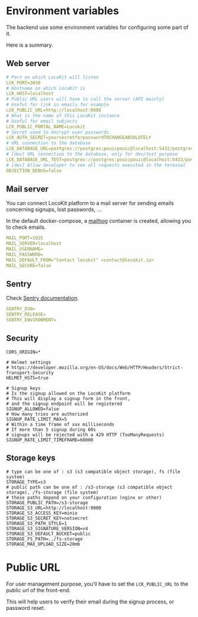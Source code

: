 # Environment variables

The backend use some environment variables
for configuring some part of it.

Here is a summary.

## Web server

```yml
# Port on which LocoKit will listen
LCK_PORT=3030
# Hostname on which LocoKit is
LCK_HOST=localhost
# Public URL users will have to call the server (API mainly)
# Useful for link in emails for example
LCK_PUBLIC_URL=http://localhost:8080
# What is the name of this LocoKit instance
# Useful for email subjects
LCK_PUBLIC_PORTAL_NAME=Locokit
# Secret used to encrypt user passwords
LCK_AUTH_SECRET=yoursecretforpasswordTOCHANGEABSOLUTELY
# URL connection to the database
LCK_DATABASE_URL=postgres://postgres:pouicpouic@localhost:5432/postgres
# [dev] URL connection to the database, only for dev/test purpose
LCK_DATABASE_URL_TEST=postgres://postgres:pouicpouic@localhost:5433/postgres
# [dev] Allow developer to see all requests executed in the terminal
OBJECTION_DEBUG=false
```

## Mail server

You can connect LocoKit platform
to a mail server for sending emails
concerning signups, lost passwords, ...

In the default docker-compose, 
a [mailhog](https://github.com/mailhog/MailHog) container
is created, allowing you to check emails.

```yml
MAIL_PORT=1025
MAIL_SERVER=localhost
MAIL_USERNAME=
MAIL_PASSWORD=
MAIL_DEFAULT_FROM="Contact locokit" <contact@locokit.io>
MAIL_SECURE=false
```

## Sentry

Check [Sentry documentation](https://docs.sentry.io/platforms/node/configuration/options/).

```yml
SENTRY_DSN=
SENTRY_RELEASE=
SENTRY_ENVIRONMENT=
```

## Security

```
CORS_ORIGIN=*

# Helmet settings
# https://developer.mozilla.org/en-US/docs/Web/HTTP/Headers/Strict-Transport-Security
HELMET_HSTS=true

# Signup keys
# Is the signup allowed on the LocoKit platform
# This will display a signup form in the front,
# and the signup endpoint will be registered
SIGNUP_ALLOWED=false
# How many tries are authorized
SIGNUP_RATE_LIMIT_MAX=5
# Within a time frame of xxx milliseconds
# If more than 5 signup during 60s
# signups will be rejected with a 429 HTTP (TooManyRequests)
SIGNUP_RATE_LIMIT_TIMEFRAME=60000
```

## Storage keys

```
# type can be one of : s3 (s3 compatible object storage), fs (file system)
STORAGE_TYPE=s3
# public path can be one of : /s3-storage (s3 compatible object storage), /fs-storage (file system)
# these paths depend on your configuration (nginx or other)
STORAGE_PUBLIC_PATH=/s3-storage
STORAGE_S3_URL=http://localhost:9000
STORAGE_S3_ACCESS_KEY=minio
STORAGE_S3_SECRET_KEY=notsecret
STORAGE_S3_PATH_STYLE=1
STORAGE_S3_SIGNATURE_VERSION=v4
STORAGE_S3_DEFAULT_BUCKET=public
STORAGE_FS_PATH=../fs-storage
STORAGE_MAX_UPLOAD_SIZE=20mb
```
# Public URL

For user management purpose, 
you'll have to set the `LCK_PUBLIC_URL` to the public url of the front-end.

This will help users to verify their email during the signup process,
or password reset.
